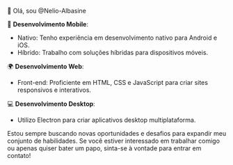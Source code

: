 👋 Olá, sou @Nelio-Albasine

📱 **Desenvolvimento Mobile**:
   - Nativo: Tenho experiência em desenvolvimento nativo para Android e iOS.
   - Híbrido: Trabalho com soluções híbridas para dispositivos móveis.

🌍 **Desenvolvimento Web**:
   - Front-end: Proficiente em HTML, CSS e JavaScript para criar sites responsivos e interativos.

💻 **Desenvolvimento Desktop**:
   - Utilizo Electron para criar aplicativos desktop multiplataforma.

Estou sempre buscando novas oportunidades e desafios para expandir meu conjunto de habilidades. Se você estiver interessado em trabalhar comigo ou apenas quiser bater um papo, sinta-se à vontade para entrar em contato!
